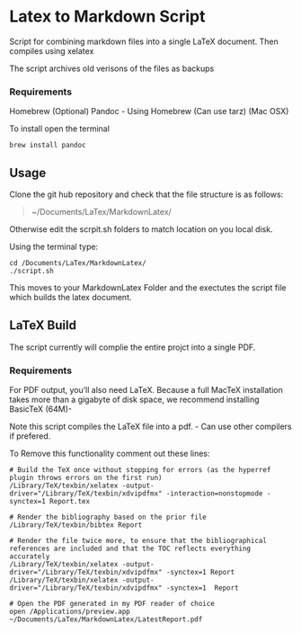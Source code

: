 # Latex to Markdown Script

Script for combining markdown files into a single LaTeX document. Then compiles using xelatex

The script archives old verisons of the files as backups

### Requirements

Homebrew (Optional)
Pandoc - Using Homebrew (Can use tarz) (Mac OSX)

To install open the terminal
```
brew install pandoc
```

## Usage
Clone the git hub repository and check that the file structure is as follows:

> ~/Documents/LaTex/MarkdownLatex/

Otherwise edit the scrpit.sh folders to match location on you local disk.

Using the terminal type:

```
cd /Documents/LaTex/MarkdownLatex/
./script.sh
```
This moves to your MarkdownLatex Folder and the exectutes the script file which builds the latex document.

## LaTeX Build
The script currently will complie the entire projct into a single PDF.

### Requirements
For PDF output, you’ll also need LaTeX. Because a full MacTeX installation takes more than a gigabyte of disk space, we recommend installing BasicTeX (64M)-

Note this script compiles the LaTeX file into a pdf. - Can use other compilers if prefered.

To Remove this functionality comment out these lines:
```
# Build the TeX once without stopping for errors (as the hyperref plugin throws errors on the first run)
/Library/TeX/texbin/xelatex -output-driver="/Library/TeX/texbin/xdvipdfmx" -interaction=nonstopmode -synctex=1 Report.tex

# Render the bibliography based on the prior file
/Library/TeX/texbin/bibtex Report

# Render the file twice more, to ensure that the bibliographical references are included and that the TOC reflects everything accurately
/Library/TeX/texbin/xelatex -output-driver="/Library/TeX/texbin/xdvipdfmx" -synctex=1 Report
/Library/TeX/texbin/xelatex -output-driver="/Library/TeX/texbin/xdvipdfmx" -synctex=1  Report

# Open the PDF generated in my PDF reader of choice
open /Applications/preview.app ~/Documents/LaTex/MarkdownLatex/LatestReport.pdf
```
